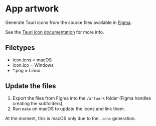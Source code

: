 # App artwork

Generate Tauri icons from the source files available in [Figma](https://www.figma.com/file/Acv2pItP2cBiQb8m0clonp/App-Icons?type=design&node-id=3-195&mode=design&t=FyqG64wLyP65cCy7-0).

See the [Tauri icon documentation](https://tauri.app/v1/guides/features/icons/) for more info.

## Filetypes

- icon.icns = macOS
- icon.ico = Windows
- *.png = Linux

## Update the files

1. Export the files from Figma into the `/artwork` folder (Figma handles creating the subfolders),
2. Run `make` on macOS to update the icons and link them.

At the moment, this is macOS only due to the `.icns` generation.
